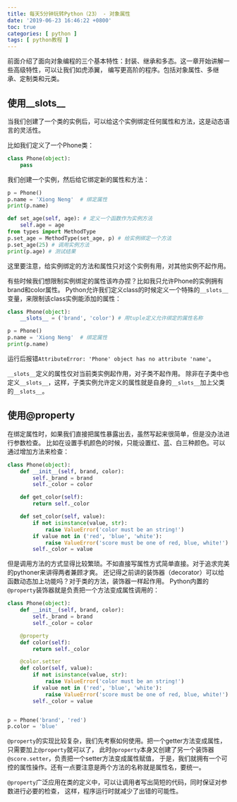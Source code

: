 ```yaml
---
title: 每天5分钟玩转Python（23） - 对象属性
date: '2019-06-23 16:46:22 +0800'
toc: true
categories: [ python ]
tags: [ python教程 ]
---
```


前面介绍了面向对象编程的三个基本特性：封装、继承和多态。这一章开始讲解一些高级特性，可以让我们如虎添翼，
编写更高阶的程序。包括对象属性、多继承、定制类和元类。
<!-- more -->

## 使用__slots__

当我们创建了一个类的实例后，可以给这个实例绑定任何属性和方法，这是动态语言的灵活性。

比如我们定义了一个Phone类：

```python
class Phone(object):
    pass
```

我们创建一个实例，然后给它绑定新的属性和方法：

```python
p = Phone()
p.name = 'Xiong Neng'  # 绑定属性
print(p.name)

def set_age(self, age): # 定义一个函数作为实例方法
    self.age = age
from types import MethodType
p.set_age = MethodType(set_age, p) # 给实例绑定一个方法
p.set_age(25) # 调用实例方法
print(p.age) # 测试结果
```

这里要注意，给实例绑定的方法和属性只对这个实例有用，对其他实例不起作用。

有些时候我们想限制实例绑定的属性该咋办捏？比如我只允许Phone的实例拥有brand和color属性。
Python允许我们定义class的时候定义一个特殊的`__slots__`变量，来限制该class实例能添加的属性：

```python
class Phone(object):
    __slots__ = ('brand', 'color') # 用tuple定义允许绑定的属性名称

p = Phone()
p.name = 'Xiong Neng'  # 绑定属性
print(p.name)
```

运行后报错`AttributeError: 'Phone' object has no attribute 'name'`。

`__slots__`定义的属性仅对当前类实例起作用，对子类不起作用。
除非在子类中也定义`__slots__`，这样，子类实例允许定义的属性就是自身的`__slots__`加上父类的`__slots__`。

## 使用@property

在绑定属性时，如果我们直接把属性暴露出去，虽然写起来很简单，但是没办法进行参数检查。
比如在设置手机颜色的时候，只能设置红、蓝、白三种颜色。可以通过增加方法来检查：

```python
class Phone(object):
    def __init__(self, brand, color):
        self._brand = brand
        self._color = color

    def get_color(self):
        return self._color

    def set_color(self, value):
        if not isinstance(value, str):
            raise ValueError('color must be an string!')
        if value not in ('red', 'blue', 'white'):
            raise ValueError('score must be one of red, blue, white!')
        self._color = value
```

但是调用方法的方式显得比较繁琐。不如直接写属性方式简单直接。对于追求完美的pythoner来讲得两者兼顾才爽。
还记得之前讲的装饰器（decorator）可以给函数动态加上功能吗？对于类的方法，装饰器一样起作用。
Python内置的`@property`装饰器就是负责把一个方法变成属性调用的：

```python
class Phone(object):
    def __init__(self, brand, color):
        self._brand = brand
        self._color = color

    @property
    def color(self):
        return self._color

    @color.setter
    def color(self, value):
        if not isinstance(value, str):
            raise ValueError('color must be an string!')
        if value not in ('red', 'blue', 'white'):
            raise ValueError('score must be one of red, blue, white!')
        self._color = value


p = Phone('brand', 'red')
p.color = 'blue'
```

`@property`的实现比较复杂，我们先考察如何使用。把一个getter方法变成属性，只需要加上`@property`就可以了，
此时`@property`本身又创建了另一个装饰器`@score.setter`，负责把一个setter方法变成属性赋值，
于是，我们就拥有一个可控的属性操作。还有一点要注意是两个方法的名称就是属性名，要统一。

`@property`广泛应用在类的定义中，可以让调用者写出简短的代码，同时保证对参数进行必要的检查，
这样，程序运行时就减少了出错的可能性。


